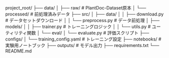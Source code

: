 project_root/
├── data/
│   ├── raw/                # PlantDoc-Dataset原本
│   └── processed/          # 前処理済みデータ
├── src/
│   ├── data/
│   │   ├── download.py     # データセットダウンロード
│   │   └── preprocess.py   # データ前処理
│   ├── models/
│   │   ├── trainer.py      # トレーニングロジック
│   │   └── utils.py        # ユーティリティ関数
│   └── eval/
│       └── evaluate.py     # 評価スクリプト
├── configs/
│   └── training_config.yaml # トレーニング設定
├── notebooks/              # 実験用ノートブック
├── outputs/               # モデル出力
├── requirements.txt
└── README.md